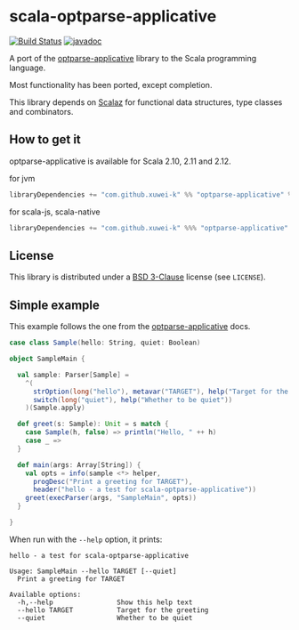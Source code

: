 scala-optparse-applicative
==========================

[![Build Status](https://travis-ci.org/xuwei-k/optparse-applicative.svg?branch=master)](https://travis-ci.org/xuwei-k/optparse-applicative)
[![javadoc](https://javadoc-badge.appspot.com/com.github.xuwei-k/optparse-applicative_2.12.svg?label=scaladoc)](https://javadoc-badge.appspot.com/com.github.xuwei-k/optparse-applicative_2.12/optparse_applicative/index.html?javadocio=true)

A port of the [optparse-applicative][1] library to the Scala programming language.

Most functionality has been ported, except completion.

This library depends on [Scalaz][2] for functional data structures, type classes and combinators.

How to get it
-------------

optparse-applicative is available for Scala 2.10, 2.11 and 2.12.

for jvm

```scala
libraryDependencies += "com.github.xuwei-k" %% "optparse-applicative" % "0.8.0"
```


for scala-js, scala-native

```scala
libraryDependencies += "com.github.xuwei-k" %%% "optparse-applicative" % "0.8.0"
```


License
-------
This library is distributed under a [BSD 3-Clause][3] license (see `LICENSE`).

Simple example
--------------

This example follows the one from the [optparse-applicative][1] docs.

```scala
case class Sample(hello: String, quiet: Boolean)

object SampleMain {

  val sample: Parser[Sample] =
    ^(
      strOption(long("hello"), metavar("TARGET"), help("Target for the greeting")),
      switch(long("quiet"), help("Whether to be quiet"))
    )(Sample.apply)

  def greet(s: Sample): Unit = s match {
    case Sample(h, false) => println("Hello, " ++ h)
    case _ =>
  }

  def main(args: Array[String]) {
    val opts = info(sample <*> helper,
      progDesc("Print a greeting for TARGET"),
      header("hello - a test for scala-optparse-applicative"))
    greet(execParser(args, "SampleMain", opts))
  }

}
```

When run with the `--help` option, it prints:

    hello - a test for scala-optparse-applicative
    
    Usage: SampleMain --hello TARGET [--quiet]
      Print a greeting for TARGET
    
    Available options:
      -h,--help                Show this help text
      --hello TARGET           Target for the greeting
      --quiet                  Whether to be quiet



[1]: https://hackage.haskell.org/package/optparse-applicative
[2]: https://github.com/scalaz/scalaz
[3]: http://opensource.org/licenses/BSD-3-Clause

